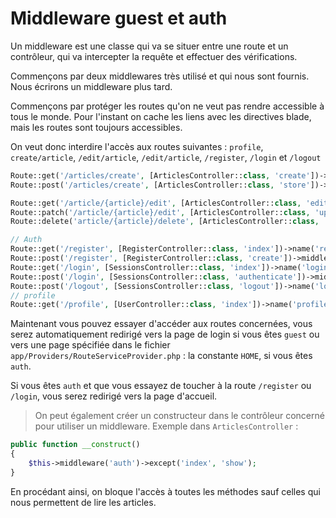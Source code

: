 # Middleware guest et auth

Un middleware est une classe qui va se situer entre une route et un contrôleur, qui va intercepter la requête et effectuer des vérifications.


Commençons par deux middlewares très utilisé et qui nous sont fournis.
Nous écrirons un middleware plus tard.
 
 Commençons par protéger les routes qu'on ne veut pas rendre accessible à tous le monde.
 Pour l'instant on cache les liens avec les directives blade, mais les routes sont toujours accessibles.
 
 On veut donc interdire l'accès aux routes suivantes :
 `profile`, `create/article`, `/edit/article`, `/edit/article`, `/register`, `/login` et `/logout` 
```php
Route::get('/articles/create', [ArticlesController::class, 'create'])->middleware('auth');
Route::post('/articles/create', [ArticlesController::class, 'store'])->middleware('auth');

Route::get('/article/{article}/edit', [ArticlesController::class, 'edit'])->middleware('auth');
Route::patch('/article/{article}/edit', [ArticlesController::class, 'update'])->middleware('auth');
Route::delete('article/{article}/delete', [ArticlesController::class, 'delete'])->middleware('auth');

// Auth
Route::get('/register', [RegisterController::class, 'index'])->name('register')->middleware('guest');
Route::post('/register', [RegisterController::class, 'create'])->middleware('guest');
Route::get('/login', [SessionsController::class, 'index'])->name('login')->middleware('guest');
Route::post('/login', [SessionsController::class, 'authenticate'])->middleware('guest');
Route::post('/logout', [SessionsController::class, 'logout'])->name('logout')->middleware('auth');
// profile
Route::get('/profile', [UserController::class, 'index'])->name('profile')->middleware('auth');
```
Maintenant vous pouvez essayer d'accéder aux routes concernées, vous serez automatiquement redirigé vers la page de login si vous êtes `guest` ou vers une page spécifiée dans le fichier `app/Providers/RouteServiceProvider.php` : la constante `HOME`, si vous êtes `auth`.

Si vous êtes `auth` et que vous essayez de toucher à la route `/register` ou `/login`, vous serez redirigé vers la page d'accueil.

> On peut également créer un constructeur dans le contrôleur concerné pour utiliser un middleware.
Exemple dans `ArticlesController` : 
```php
public function __construct()
{
    $this->middleware('auth')->except('index', 'show');
}
```
En procédant ainsi, on bloque l'accès à toutes les méthodes sauf celles qui nous permettent de lire les articles.
